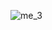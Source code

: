 ![me_3](https://user-images.githubusercontent.com/119948523/215448916-70529050-e87a-49f2-b450-8d5540aadf8c.jpeg)
